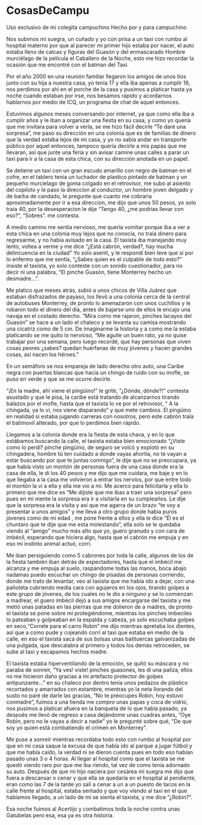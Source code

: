 # CosasDeCampu
Uso exclusivo de mi colegita campuchino 
Hecho por y para campuchino





Nos subimos mi suegra, un cuñado y yo con prisa a un taxi con rumbo al hospital materno por que al parecer mi primer hijo estaba por nacer, el auto estaba lleno de calcas y figuras del Guasón y del enmascarado Hombre murciélago de la película el Caballero de la Noche, esto me hizo recordar la ocasión que me encontré con el batman del Taxi.

Por el año 2000 en una reunión familiar llegaron los amigos de unos tíos junto con su hija a nuestra casa, yo tenia 17 y ella iba apenas a cumplir 16, nos perdimos por ahí en el porche de la casa y pusimos a platicar hasta ya noche cuando estaban por irse, nos besamos rápido y acordarnos hablarnos por medio de ICQ, un programa de chat de aquel entonces.

Estuvimos algunos meses conversando por internet, ya que como ella iba a cumplir años y le iban a organizar una fiesta en su casa, y como yo quería que me invitara para volver a verla, se me hizo fácil decirle “Te daré una sorpresa”, me paso su dirección en una colonia que es de familias de dinero que la verdad estaba lejos de mi casa, y yo no sabía andar en transporte público por aquel entonces, tampoco quería decirle a mis papás que me llevaran, así que junte una feria y sin avisar camine unas calles a parar un taxi para ir a la casa de esta chica, con su dirección anotada en un papel.

Se detiene un taxi con un gran escudo amarillo con negro de batman en el cofre, en el tablero tenia un luchador de plastico pintado de batman y un pequeño murcielago de goma colgado en el retrovisor, me subo al asiento del copiloto y le paso la direccion al conductor, un hombre joven delgado y de barba de candado, le pregunte que cuanto me cobraria aproximadamente por ir a esa direccion, me dijo que unos 50 pesos, yo solo traia 40, por la desesperacion le dije “Tengo 40, ¿me podrias llevar con eso?”, “Sobres”. me contesta.

A medio camino me sentía nervioso, me quería vomitar porque iba a ver a esta chica en una colonia muy lejos que no conocía, no traía dinero para regresarme, y no había avisado en la casa. El taxista iba manejando muy lento, voltea a verme y me dice “¿Está cabrón, verdad?, hay mucha delincuencia en la ciudad” Yo solo asenti, y le respondí bien leve que si por lo enfermo que me sentía, “¿Sabes quien es el culpable de todo esto?” insiste el taxista, yo solo conteste con un sonido cuestionador, para no decir ni una palabra, “El pinche Guasón, tiene Monterrey hecho un desmadre…”.

Me platico que meses atrás, subió a unos chicos de Villa Juárez que estaban disfrazados de payaso, los llevó a una colonia cerca de la central de autobuses Monterrey, de pronto lo amenazaron con unos cuchillos y le robaron todo el dinero del día, antes de bajarse uno de ellos le encajo una navaja en el costado derecho. “Mira como me rajaron, pinches lacayos del Guasón” se hace a un lado el chaleco y se levanta su camisa mostrando una cicatriz como de 5 cm. De imaginarme la historia y a como me la estaba platicando se me quito lo nervioso, “Me aguite un buen rato, ya no quise trabajar por una semana, pero luego recordé, que hay personas que viven cosas peores ¿sabes? quedan huérfanas de muy jóvenes y hacen grandes cosas, así nacen los héroes.”

En un semáforo se nos empareja de lado derecho otro auto, una Caribe negra con puertas blancas que hacía un chingo de ruido con su mofle, se puso en verde y que se me ocurre decirle.

“¡En la madre, ahí viene el pingüino!” le grité, “¿Dónde, dónde?!” contesta asustado y que le pisa, la caribe está tratando de alcanzarnos tirando balazos por el mofle, hasta que el taxista lo ve por el retrovisor, “ A la chingada, ya lo vi, nos viene disparando” y que mete cambios. El pingüino en realidad si estaba jugando carreras con nosotros, pero este cabrón traía el batimovil alterado, por que lo perdimos bien rápido.

Llegamos a la colonia donde era la fiesta de esta chava, y en lo que estábamos buscando la calle, el taxista estaba bien emocionado “¿Viste como lo perdi? pinche pingüino, de seguro se volcó y explotó en su chingadera, hombre tú ten cuidado a donde vayas ahorita, no te vayan a estar buscando por que te juntas conmigo”, le dije que no se preocupara, ya que había visto un montón de personas fuera de una casa donde era la casa de ella, le di los 40 pesos y me dijo que me cuidara, me baje y en lo que llegaba a la casa me volvieron a entrar los nervios, por que entre todo el montón la vi a ella y ella me vio a mi. Me acerco para felicitarla y ella lo primero que me dice es “Me dijiste que me ibas a traer una sorpresa” pero pues en mi mente la sorpresa era ir a visitarla en su cumpleaños. Le dije que la sorpresa era la visita y así que me agarra de un brazo “te voy a presentar a unos amigos” y me lleva a otro grupo donde había puros jóvenes como de mi edad , me pone frente a ellos y ella le dice ”Él es el chuntaro que te dije que me esta molestando”, ella solo se le quedaba viendo al “amigo” mucho más alto que yo, guero granudo y con cara de imbécil, esperando que hiciera algo, hasta que el cabrón me empuja y en eso mi instinto animal actuó, corrí.

Me iban persiguiendo como 5 cabrones por toda la calle, algunos de los de la fiesta también iban detrás de espectadores, hasta que el imbécil me alcanza y me empuja al suelo, raspandome todas las manos, boca abajo nadamas puedo escuchar un chingo de pisadas de personas corriendo, donde me trato de levantar, veo al taxista que me había ido a dejar, con una pañoleta cubriendo media cara con agujeros en los ojos, tirando golpes a este grupo de jóvenes, de los cuales no le dio a ninguno y se lo comienzan a madrear, el guero imbécil dejó a sus amigos encargarse del taxista y me metió unas patadas en las piernas que me dolieron de a madres, de pronto el taxista se pone sobre mí protegiéndome, mientras los pinches imbeciles lo pateaban y golpeaban en la espalda y cabeza, yo solo escuchaba golpes en seco,“Correle para el carro Robin” me dijo mientras apretaba los dientes, así que a como pude y cojeando corrí al taxi que estaba en medio de la calle, en eso el taxista saca de sus bolsas unas batituercas galvanizadas de una pulgada, que descalabra al primero y todos los demás retroceden, se sube al taxi y escapamos hechos madre.

El taxista estaba hiperventilando de la emoción, se quitó su máscara y no paraba de sonreír, “Ya ves! viste! pinches guasones, les di una paliza, ellos no me hicieron daño gracias a mi artefacto protector de golpes antipunzante…” en su chaleco por dentro tenía unos pedazos de plástico recortados y amarrados con estambre, mientras yo la neta llorando del susto no paré de darle las gracias, “No te preocupes Robin, hoy estuvo conmadre”, fuimos a una tienda me compro unas papas y coca de vidrio, nos pusimos a platicar afuera en la banqueta de lo que había pasado, ya después me llevó de regreso a casa dejándome unas cuadras antes, “Oye Robin, pero no le vayas a decir a nadie” yo le pregunté sobre qué, “De que soy yo quien está combatiendo el crimen en Monterrey”.

Me puse a sonreír mientras recordaba todo esto con rumbo al hospital por que en mi casa saque la excusa de que había ido al parque a jugar fútbol y que me había caído, la verdad ni se dieron cuenta pues en todo eso habían pasado unas 3 o 4 horas. Al llegar al hospital como que el taxista se me quedó viendo raro por que me iba riendo, tal vez de como tenía adornado su auto. Después de que mi hijo naciera por cesárea mi suegra me dijo que fuera a descansar o cenar y que ella se quedaría en el hospital al pendiente, eran como las 7 de la tarde yo salí a cenar a un a un puesto de tacos en la calle frente al hospital, estaba sentado y que voy viendo al taxi en el que habíamos llegado, a un lado de mi se sienta el taxista, y me dice “¿Robin?”.

Esa noche fuimos al Acertijo y combatimos toda la noche contra unas Gatubelas pero esa, esa ya es otra historia.
